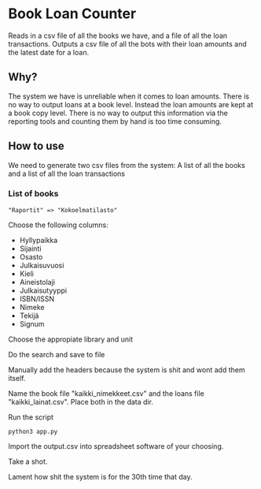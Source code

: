 # Book Loan Counter

Reads in a csv file of all the books we have, and a file of all the loan transactions. Outputs a csv file of all the bots with their loan amounts and the latest date for a loan.

## Why?

The system we have is unreliable when it comes to loan amounts. There is no way to output loans at a book level. Instead the loan amounts are kept at a book copy level. There is no way to output this information via the reporting tools and counting them by hand is too time consuming.

## How to use

We need to generate two csv files from the system: A list of all the books and a list of all the loan transactions

### List of books

    "Raportit" => "Kokoelmatilasto"

Choose the following columns:

- Hyllypaikka
- Sijainti
- Osasto
- Julkaisuvuosi
- Kieli
- Aineistolaji
- Julkaisutyyppi
- ISBN/ISSN
- Nimeke
- Tekijä
- Signum

Choose the appropiate library and unit

Do the search and save to file

Manually add the headers because the system is shit and wont add them itself.

Name the book file "kaikki_nimekkeet.csv" and the loans file "kaikki_lainat.csv". Place both in the data dir.

Run the script

    python3 app.py

Import the output.csv into spreadsheet software of your choosing.

Take a shot.

Lament how shit the system is for the 30th time that day.